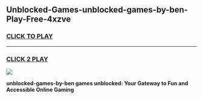 
## Unblocked-Games-unblocked-games-by-ben-Play-Free-4xzve
<h3>
<a href="https://premium76.site?title=unblocked-games-by-ben&ref=23A">CLICK TO PLAY</a></h3>
<hr>

<h3>
<a href="https://premium76.site?title=unblocked-games-by-ben&ref=23A">CLICK 2 PLAY</a>
  
</h3>

<a href="https://premium76.site?title=unblocked-games-by-ben&ref=23A"><img src="https://clearcache.store/games.png"></a>


**unblocked-games-by-ben games unblocked: Your Gateway to Fun and Accessible Online Gaming**
